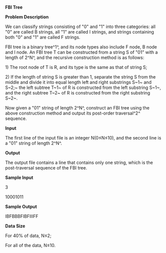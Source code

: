 **FBI Tree**

**Problem Description**

We can classify strings consisting of "0" and "1" into three categories: all "0" are called B strings, all "1" are called I strings, and strings containing both "0" and "1" are called F strings.

FBI tree is a binary tree^1^, and its node types also include F node, B node and I node. An FBI tree T can be constructed from a string S of "01" with a length of 2^N^, and the recursive construction method is as follows:

1\) The root node of T is R, and its type is the same as that of string S;

2\) If the length of string S is greater than 1, separate the string S from the middle and divide it into equal length left and right substrings S~1~ and S~2;~ the left subtree T~1~ of R is constructed from the left substring S~1~, and the right subtree T~2~ of R is constructed from the right substring S~2~.

Now given a "01" string of length 2^N^, construct an FBI tree using the above construction method and output its post-order traversal^2^ sequence.

**Input**

The first line of the input file is an integer N(0≤N≤10), and the second line is a "01" string of length 2^N^.

**Output**

The output file contains a line that contains only one string, which is the post-traversal sequence of the FBI tree.

**Sample Input**

3

10001011

**Sample Output**

IBFBBBFIBFIIIFF

**Data Size**

For 40% of data, N≤2;

For all of the data, N≤10.
